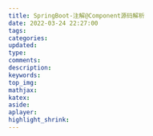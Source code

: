 ```yaml
---
title: SpringBoot-注解@Component源码解析
date: 2022-03-24 22:27:00
tags:
categories:
updated:
type:
comments:
description:
keywords:
top_img:
mathjax:
katex:
aside:
aplayer:
highlight_shrink:
---
```

